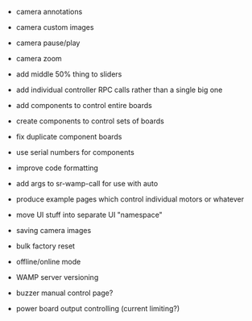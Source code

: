 - camera annotations
- camera custom images
- camera pause/play
- camera zoom
- add middle 50% thing to sliders

- add individual controller RPC calls rather than a single big one
- add components to control entire boards
- create components to control sets of boards
- fix duplicate component boards
- use serial numbers for components
- improve code formatting

- add args to sr-wamp-call for use with auto

- produce example pages which control individual motors or whatever
- move UI stuff into separate UI "namespace"

- saving camera images
- bulk factory reset
- offline/online mode
- WAMP server versioning
- buzzer manual control page?
- power board output controlling (current limiting?)
